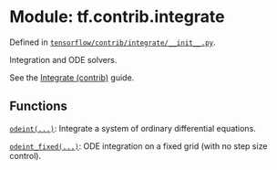 <div itemscope itemtype="http://developers.google.com/ReferenceObject">
<meta itemprop="name" content="tf.contrib.integrate" />
</div>

# Module: tf.contrib.integrate



Defined in [`tensorflow/contrib/integrate/__init__.py`](https://www.tensorflow.org/code/tensorflow/contrib/integrate/__init__.py).

Integration and ODE solvers.

See the <a href="../../../../api_guides/python/contrib.integrate.md">Integrate (contrib)</a> guide.


## Functions

[`odeint(...)`](../../tf/contrib/integrate/odeint.md): Integrate a system of ordinary differential equations.

[`odeint_fixed(...)`](../../tf/contrib/integrate/odeint_fixed.md): ODE integration on a fixed grid (with no step size control).

